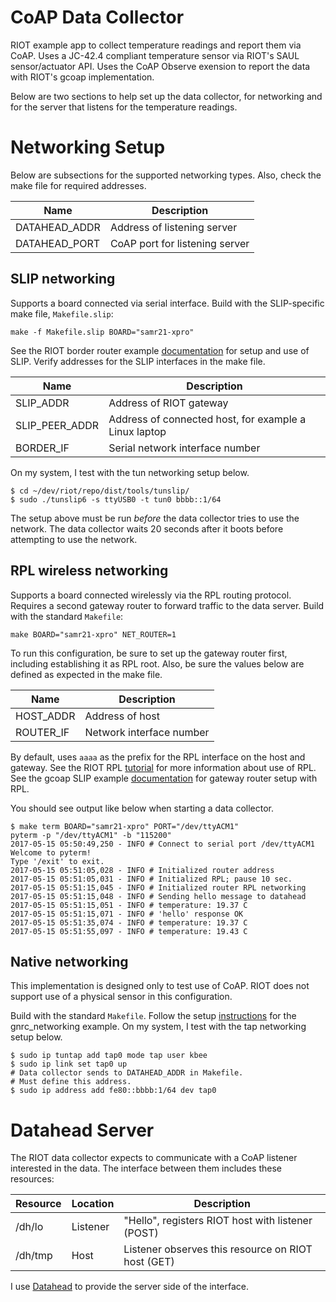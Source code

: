 # CoAP Data Collector

RIOT example app to collect temperature readings and report them via CoAP. Uses a JC-42.4 compliant temperature sensor via RIOT's SAUL sensor/actuator API. Uses the CoAP Observe exension to report the data with RIOT's gcoap implementation.

Below are two sections to help set up the data collector, for networking and for the server that listens for the temperature readings.

# Networking Setup
Below are subsections for the supported networking types. Also, check the make file for required addresses.<br>

| Name | Description |
| ---- | ----------- |
| DATAHEAD_ADDR | Address of listening server |
| DATAHEAD_PORT | CoAP port for listening server |

## SLIP networking
Supports a board connected via serial interface. Build with the SLIP-specific make file, `Makefile.slip`:

    make -f Makefile.slip BOARD="samr21-xpro"

See the RIOT border router example [documentation][1] for setup and use of SLIP. Verify addresses for the SLIP interfaces in the make file.<br>

| Name | Description |
| ---- | ----------- |
| SLIP_ADDR | Address of RIOT gateway |
| SLIP_PEER_ADDR | Address of connected host, for example a Linux laptop |
| BORDER_IF | Serial network interface number |

On my system, I test with the tun networking setup below.

    $ cd ~/dev/riot/repo/dist/tools/tunslip/
    $ sudo ./tunslip6 -s ttyUSB0 -t tun0 bbbb::1/64

The setup above must be run _before_ the data collector tries to use the network. The data collector waits 20 seconds after it boots before attempting to use the network.

## RPL wireless networking
Supports a board connected wirelessly via the RPL routing protocol. Requires a second gateway router to forward traffic to the data server. Build with the standard `Makefile`:

    make BOARD="samr21-xpro" NET_ROUTER=1

To run this configuration, be sure to set up the gateway router first, including establishing it as RPL root. Also, be sure the values below are defined as expected in the make file.<br>

| Name | Description |
| ---- | ----------- |
| HOST_ADDR | Address of host |
| ROUTER_IF | Network interface number |

By default, uses `aaaa` as the prefix for the RPL interface on the host and gateway. See the RIOT RPL [tutorial][2] for more information about use of RPL. See the gcoap SLIP example [documentation][3] for gateway router setup with RPL.

You should see output like below when starting a data collector.

    $ make term BOARD="samr21-xpro" PORT="/dev/ttyACM1"
    pyterm -p "/dev/ttyACM1" -b "115200"
    2017-05-15 05:50:49,250 - INFO # Connect to serial port /dev/ttyACM1
    Welcome to pyterm!
    Type '/exit' to exit.
    2017-05-15 05:51:05,028 - INFO # Initialized router address
    2017-05-15 05:51:05,031 - INFO # Initialized RPL; pause 10 sec.
    2017-05-15 05:51:15,045 - INFO # Initialized router RPL networking
    2017-05-15 05:51:15,048 - INFO # Sending hello message to datahead
    2017-05-15 05:51:15,051 - INFO # temperature: 19.37 C
    2017-05-15 05:51:15,071 - INFO # 'hello' response OK
    2017-05-15 05:51:35,074 - INFO # temperature: 19.37 C
    2017-05-15 05:51:55,097 - INFO # temperature: 19.43 C

## Native networking
This implementation is designed only to test use of CoAP. RIOT does not support use of a physical sensor in this configuration.

Build with the standard `Makefile`. Follow the setup [instructions][4] for the gnrc_networking example. On my system, I test with the tap networking setup below.

    $ sudo ip tuntap add tap0 mode tap user kbee
    $ sudo ip link set tap0 up
    # Data collector sends to DATAHEAD_ADDR in Makefile.
    # Must define this address.
    $ sudo ip address add fe80::bbbb:1/64 dev tap0

# Datahead Server
The RIOT data collector expects to communicate with a CoAP listener interested in the data. The interface between them includes these resources: <br>

| Resource | Location | Description |
| -------- | -------- | ----------- |
| /dh/lo   | Listener | "Hello", registers RIOT host with listener (POST) |
| /dh/tmp  | Host | Listener observes this resource on RIOT host (GET) |

I use [Datahead][5] to provide the server side of the interface.


[1]: https://github.com/RIOT-OS/RIOT/tree/master/examples/gnrc_border_router  "documentation"
[2]: https://github.com/RIOT-OS/RIOT/wiki/Tutorial%3A-RIOT-and-Multi-Hop-Routing-with-RPL    "tutorial"
[3]: https://github.com/RIOT-OS/RIOT/blob/master/examples/gcoap/README-slip.md    "documentation"
[4]: https://github.com/RIOT-OS/RIOT/tree/master/examples/gnrc_networking    "instructions"
[5]: https://github.com/kb2ma/datahead  "Datahead"
 

